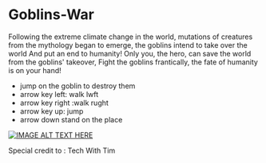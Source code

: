 # Goblins-War

Following the extreme climate change in the world, 
mutations of creatures from the mythology began to emerge,
the goblins intend to take over the world And put an end to humanity!
Only you, the hero, can save the world from the goblins' takeover,
Fight the goblins frantically, the fate of humanity is on your hand!

* jump on the goblin to destroy them
* arrow key left: walk lwft 
* arrow key right :walk rught
* arrow key up: jump
* arrow down stand on the place 

[![IMAGE ALT TEXT HERE](https://img.youtube.com/vi/IcgoscmLW4A/mq1.jpg)](https://youtu.be/IcgoscmLW4A)


Special credit to : Tech With Tim 



